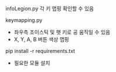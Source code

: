 infoLegion.py 각 키 맵핑 확인할 수 있음 

keymapping.py 
- 좌우측 조이스틱 및 햇 키로 공 움직일 수 있음
- X, Y, A, B 버튼 색상 맵핑

pip install -r requirements.txt
- 필요한 모듈 설치
